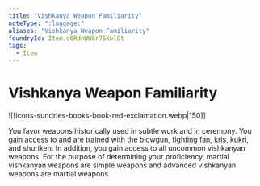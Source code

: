 ```yaml
---
title: "Vishkanya Weapon Familiarity"
noteType: ":luggage:"
aliases: "Vishkanya Weapon Familiarity"
foundryId: Item.q6RdnWW8r75KwlGt
tags:
  - Item
---
```


# Vishkanya Weapon Familiarity
![[icons-sundries-books-book-red-exclamation.webp|150]]

You favor weapons historically used in subtle work and in ceremony. You gain access to and are trained with the blowgun, fighting fan, kris, kukri, and shuriken. In addition, you gain access to all uncommon vishkanyan weapons. For the purpose of determining your proficiency, martial vishkanyan weapons are simple weapons and advanced vishkanyan weapons are martial weapons.
